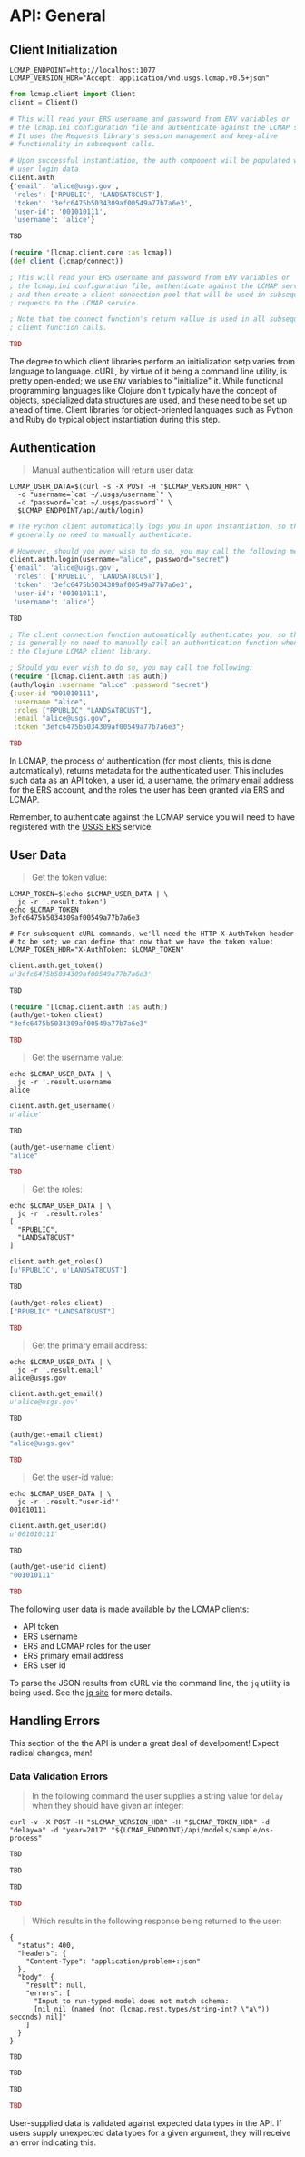 # API: General

## Client Initialization


```shell
LCMAP_ENDPOINT=http://localhost:1077
LCMAP_VERSION_HDR="Accept: application/vnd.usgs.lcmap.v0.5+json"
```

```python
from lcmap.client import Client
client = Client()

# This will read your ERS username and password from ENV variables or
# the lcmap.ini configuration file and authenticate against the LCMAP service.
# It uses the Requests library's session management and keep-alive
# functionality in subsequent calls.

# Upon successful instantiation, the auth component will be populated with the
# user login data
client.auth
{'email': 'alice@usgs.gov',
 'roles': ['RPUBLIC', 'LANDSAT8CUST'],
 'token': '3efc6475b5034309af00549a77b7a6e3',
 'user-id': '001010111',
 'username': 'alice'}
```

```vb
TBD
```

```clojure
(require '[lcmap.client.core :as lcmap])
(def client (lcmap/connect))

; This will read your ERS username and password from ENV variables or
; the lcmap.ini configuration file, authenticate against the LCMAP service,
; and then create a client connection pool that will be used in subsequent
; requests to the LCMAP service.

; Note that the connect function's return vallue is used in all subsequent
; client function calls.
```

```ruby
TBD
```

The degree to which client libraries perform an initialization setp varies from language to language. cURL, by virtue of it being a command line utility, is pretty open-ended; we use ``ENV`` variables to "initialize" it. While functional programming languages like Clojure don't typically have the concept of objects, specialized data structures are used, and these need to be set up ahead of time. Client libraries for object-oriented languages such as Python and Ruby do typical object instantiation during this step.


## Authentication

> Manual authentication will return user data:

```shell
LCMAP_USER_DATA=$(curl -s -X POST -H "$LCMAP_VERSION_HDR" \
  -d "username=`cat ~/.usgs/username`" \
  -d "password=`cat ~/.usgs/password`" \
  $LCMAP_ENDPOINT/api/auth/login)
```

```python
# The Python client automatically logs you in upon instantiation, so there is
# generally no need to manually authenticate.

# However, should you ever wish to do so, you may call the following method:
client.auth.login(username="alice", password="secret")
{'email': 'alice@usgs.gov',
 'roles': ['RPUBLIC', 'LANDSAT8CUST'],
 'token': '3efc6475b5034309af00549a77b7a6e3',
 'user-id': '001010111',
 'username': 'alice'}

```

```vb
TBD
```

```clojure
; The client connection function automatically authenticates you, so there
; is generally no need to manually call an authentication function when using
; the Clojure LCMAP client library.

; Should you ever wish to do so, you may call the following:
(require '[lcmap.client.auth :as auth])
(auth/login :username "alice" :password "secret")
{:user-id "001010111",
 :username "alice",
 :roles ["RPUBLIC" "LANDSAT8CUST"],
 :email "alice@usgs.gov",
 :token "3efc6475b5034309af00549a77b7a6e3"}
```

```ruby
TBD
```

In LCMAP, the process of authentication (for most clients, this is done automatically), returns metadata for the authenticated user. This includes such data as an API token, a user id, a username, the primary email address for the ERS account, and the roles the user has been granted via ERS and LCMAP.

<aside class="info">
Remember, to authenticate against the LCMAP service you will need to have registered with the <a href="https://ers.cr.usgs.gov/login/">USGS ERS</a> service.
</aside>


## User Data

> Get the token value:

```shell
LCMAP_TOKEN=$(echo $LCMAP_USER_DATA | \
  jq -r '.result.token')
echo $LCMAP_TOKEN
3efc6475b5034309af00549a77b7a6e3

# For subsequent cURL commands, we'll need the HTTP X-AuthToken header
# to be set; we can define that now that we have the token value:
LCMAP_TOKEN_HDR="X-AuthToken: $LCMAP_TOKEN"
```

```python
client.auth.get_token()
u'3efc6475b5034309af00549a77b7a6e3'
```

```vb
TBD
```

```clojure
(require '[lcmap.client.auth :as auth])
(auth/get-token client)
"3efc6475b5034309af00549a77b7a6e3"
```

```ruby
TBD
```

> Get the username value:

```shell
echo $LCMAP_USER_DATA | \
  jq -r '.result.username'
alice
```

```python
client.auth.get_username()
u'alice'
```

```vb
TBD
```

```clojure
(auth/get-username client)
"alice"
```

```ruby
TBD
```

> Get the roles:

```shell
echo $LCMAP_USER_DATA | \
  jq -r '.result.roles'
[
  "RPUBLIC",
  "LANDSAT8CUST"
]
```

```python
client.auth.get_roles()
[u'RPUBLIC', u'LANDSAT8CUST']
```

```vb
TBD
```

```clojure
(auth/get-roles client)
["RPUBLIC" "LANDSAT8CUST"]
```

```ruby
TBD
```

> Get the primary email address:

```shell
echo $LCMAP_USER_DATA | \
  jq -r '.result.email'
alice@usgs.gov
```

```python
client.auth.get_email()
u'alice@usgs.gov'
```

```vb
TBD
```

```clojure
(auth/get-email client)
"alice@usgs.gov"
```

```ruby
TBD
```

> Get the user-id value:

```shell
echo $LCMAP_USER_DATA | \
  jq -r '.result."user-id"'
001010111
```

```python
client.auth.get_userid()
u'001010111'
```

```vb
TBD
```

```clojure
(auth/get-userid client)
"001010111"
```

```ruby
TBD
```

The following user data is made available by the LCMAP clients:

* API token
* ERS username
* ERS and LCMAP roles for the user
* ERS primary email address
* ERS user id


<aside class="info">
To parse the JSON results from cURL via the command line, the <code>jq</code>  utility is being used. See the <a href="https://stedolan.github.io/jq/">jq site</a> for more details.
</aside>


## Handling Errors

<aside class="danger">
This section of the the API is under a great deal of develpoment! Expect radical changes, man!
</aside>

### Data Validation Errors

> In the following command the user supplies a string value for ``delay`` when they should have given an integer:

```shell
curl -v -X POST -H "$LCMAP_VERSION_HDR" -H "$LCMAP_TOKEN_HDR" -d "delay=a" -d "year=2017" "${LCMAP_ENDPOINT}/api/models/sample/os-process"
```

```python
TBD
```

```vb
TBD
```

```clojure
TBD
```

```ruby
TBD
```

> Which results in the following response being returned to the user:

```shell
{
  "status": 400,
  "headers": {
    "Content-Type": "application/problem+:json"
  },
  "body": {
    "result": null,
    "errors": [
      "Input to run-typed-model does not match schema:
      [nil nil (named (not (lcmap.rest.types/string-int? \"a\")) seconds) nil]"
    ]
  }
}
```

```python
TBD
```

```vb
TBD
```

```clojure
TBD
```

```ruby
TBD
```

User-supplied data is validated against expected data types in the API. If users supply unexpected data types for a given argument, they will receive an error indicating this.
